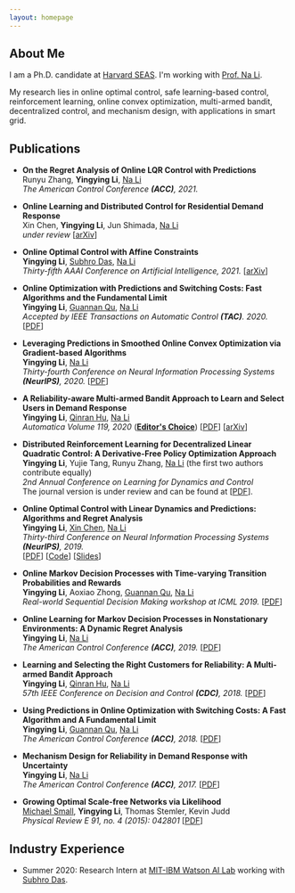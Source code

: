 ```yaml
---
layout: homepage
---
```


## About Me

I am a Ph.D. candidate at [Harvard SEAS](https://www.seas.harvard.edu/). I'm working with [Prof. Na Li](https://nali.seas.harvard.edu/).

My research lies in online optimal control, safe learning-based control, reinforcement learning, online convex optimization, multi-armed bandit, decentralized control, and mechanism design, with applications in smart grid.


## Publications
- **On the Regret Analysis of Online LQR Control with Predictions**
  <br>
  Runyu Zhang, **Yingying Li**,  [Na Li](https://nali.seas.harvard.edu/)
  <br>
  *The American Control Conference **(ACC)**, 2021.*

- **Online Learning and Distributed Control for Residential Demand Response**
  <br>
  Xin Chen, **Yingying Li**, Jun Shimada,  [Na Li](https://nali.seas.harvard.edu/)
  <br>
  *under review*
  [[arXiv](https://arxiv.org/pdf/2010.05153.pdf)]

- **Online Optimal Control with Affine Constraints**
  <br>
  **Yingying Li**, [Subhro Das](https://researcher.watson.ibm.com/researcher/view.php?person=ibm-Subhro.Das), [Na Li](https://nali.seas.harvard.edu/)
  <br>
  *Thirty-fifth AAAI Conference on Artificial Intelligence, 2021.*
  [[arXiv](https://arxiv.org/pdf/2010.04891.pdf)]

- **Online Optimization with Predictions and Switching Costs: Fast Algorithms and the Fundamental Limit**
  <br>
  **Yingying Li**, [Guannan Qu](http://gqu.people.caltech.edu/), [Na Li](https://nali.seas.harvard.edu/)
  <br>
  *Accepted by IEEE Transactions on Automatic Control **(TAC)**. 2020.* 
  [[PDF](https://arxiv.org/pdf/1801.07780.pdf)]

- **Leveraging Predictions in Smoothed Online Convex Optimization via Gradient-based Algorithms**
  <br>
  **Yingying Li**, [Na Li](https://nali.seas.harvard.edu/)
  <br>
  *Thirty-fourth Conference on Neural Information Processing Systems **(NeurIPS)**, 2020.*
  [[PDF](https://papers.nips.cc/paper/2020/file/a6e4f250fb5c56aaf215a236c64e5b0a-Paper.pdf)]

- **A Reliability-aware Multi-armed Bandit Approach to Learn and Select Users in Demand Response**
  <br>
  **Yingying Li**, [Qinran Hu](http://huqinran.com/), [Na Li](https://nali.seas.harvard.edu/)
  <br>
  *Automatica Volume 119, 2020* ([**Editor's Choice**](https://www.journals.elsevier.com/automatica/editors-choice/september-2020-automatica))
  [[PDF](http://www.sciencedirect.com/science/article/pii/S0005109820302132)] [[arXiv](https://arxiv.org/pdf/2003.09505.pdf)] 
  
- **Distributed Reinforcement Learning for Decentralized Linear Quadratic Control: A Derivative-Free Policy Optimization Approach**
  <br>
  **Yingying Li**, Yujie Tang, Runyu Zhang, [Na Li](https://nali.seas.harvard.edu/) (the first two authors contribute equally)
  <br>
  *2nd Annual Conference on Learning for Dynamics and Control*
  <br> The journal version is under review and can be found at
  [[PDF](https://arxiv.org/pdf/1912.09135.pdf)].

- **Online Optimal Control with Linear Dynamics and Predictions: Algorithms and Regret Analysis**
  <br>
  **Yingying Li**, [Xin Chen](https://xinchen.netlify.com/), [Na Li](https://nali.seas.harvard.edu/)
  <br>
  *Thirty-third Conference on Neural Information Processing Systems **(NeurIPS)**, 2019.*
  <br>
  [[PDF](https://arxiv.org/pdf/1906.11378.pdf)] [[Code](https://github.com/li-yingying/RHGC)] [[Slides](https://drive.google.com/file/d/1j_EKJ2v_niRUGLde77idF-8kyaIgGdAA/view)]

- **Online Markov Decision Processes with Time-varying Transition Probabilities and Rewards**
  <br>
  **Yingying Li**, Aoxiao Zhong, [Guannan Qu](http://gqu.people.caltech.edu/), [Na Li](https://nali.seas.harvard.edu/)
  <br>
  *Real-world Sequential Decision Making workshop at ICML 2019.* [[PDF](https://realworld-sdm.github.io/paper/25.pdf)]

- **Online Learning for Markov Decision Processes in Nonstationary Environments: A Dynamic Regret Analysis**
  <br>
  **Yingying Li**, [Na Li](https://nali.seas.harvard.edu/)
  <br>
  *The American Control Conference **(ACC)**, 2019.* [[PDF](https://nali.seas.harvard.edu/files/nali/files/2019acc_onlinemdp.pdf)]


- **Learning and Selecting the Right Customers for Reliability: A Multi-armed Bandit Approach**
  <br>
  **Yingying Li**, [Qinran Hu](http://huqinran.com/), [Na Li](https://nali.seas.harvard.edu/)
  <br>
  *57th IEEE Conference on Decision and Control **(CDC)**, 2018.* [[PDF](https://scholar.harvard.edu/files/yingyingli/files/2018-2.pdf)]

- **Using Predictions in Online Optimization with Switching Costs: A Fast Algorithm and A Fundamental Limit**
  <br>
  **Yingying Li**, [Guannan Qu](http://gqu.people.caltech.edu/), [Na Li](https://nali.seas.harvard.edu/)
  <br>
  *The American Control Conference **(ACC)**, 2018.* [[PDF](https://scholar.harvard.edu/files/yingyingli/files/2018-1.pdf)]

- **Mechanism Design for Reliability in Demand Response with Uncertainty**
  <br>
  **Yingying Li**, [Na Li](https://nali.seas.harvard.edu/)
  <br>
  *The American Control Conference **(ACC)**, 2017.* [[PDF](https://scholar.harvard.edu/files/yingyingli/files/2017-1.pdf)]

- **Growing Optimal Scale-free Networks via Likelihood**
  <br>
  [Michael Small](https://www.uwa.edu.au/profile/michael-small), **Yingying Li**, Thomas Stemler, Kevin Judd
  <br>
  *Physical Review E 91, no. 4 (2015): 042801* [[PDF](https://scholar.harvard.edu/files/yingyingli/files/2014-1.pdf)]
  
## Industry Experience
- Summer 2020: Research Intern  at [MIT-IBM Watson AI Lab](https://mitibmwatsonailab.mit.edu/) working with [Subhro Das](https://researcher.watson.ibm.com/researcher/view.php?person=ibm-Subhro.Das).

